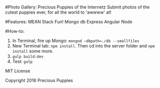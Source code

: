 #Photo Gallery: Precious Puppies of the Internetz
Submit photos of the cutest puppies ever, for all the world to 'awwww' at!

#Features: MEAN Stack Fun!
Mongo db
Express
Angular
Node

#How-to:
1. In Terminal, fire up Mongo: ```mongod —dbpath=./db --smallfiles```
2. New Terminal tab: ```npm install```. Then cd into the server folder and ```npm install``` some more.
3. ```gulp build:dev```
3. Test: ```gulp```

MIT License

Copyright 2016 Precious Puppies
